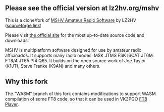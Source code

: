 ## Please see the official version at lz2hv.org/mshv

This is a clone/fork of [MSHV Amateur Radio Software](http://lz2hv.org/mshv) by LZ2HV ([sourceforge link](https://sourceforge.net/projects/mshv/)) 

Please visit [the official site](http://lz2hv.org/mshv) for the most up-to-date source code and downloads.

MSHV is multiplatform software designed for use by amateur radio afficinados. It supports many radio modes: MSK JTMS FSK ISCAT JT6M FT8/4 JT65 PI4 Q65. It builds on the open source work of Joe Taylor (K1JT), Steve Franke (K9AN) and many others.

## Why this fork

The "WASM" branch of this fork contains modifications to support WASM compilation of some FT8 code, so that it can be used in VK3PGO [FT8 Player](https://pengowray.github.io/ft8play/).
